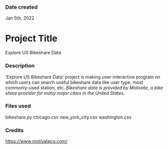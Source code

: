 ### Date created
Jan 5th, 2022

# Project Title
Explore US Bikeshare Data

### Description
'Explore US Bikeshare Data' project is making user-interactive program
on which users can search useful bikeshare data like user type, most commonly-used station, etc.
*Bikeshare data is provided by Motivate, a bike share provider for many major cities in the United States.*

### Files used
bikeshare.py
chicago.csv
new_york_city.csv
washington.csv

### Credits
https://www.motivateco.com/
